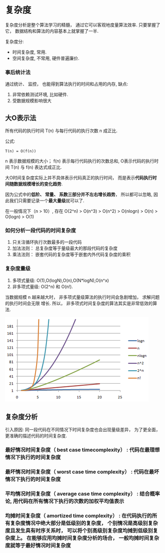 # 复杂度
复杂度分析是整个算法学习的精髓， 通过它可以客观地度量算法效率. 只要掌握了它， 数据结构和算法的内容基本上就掌握了一半.

复杂度分:
- 时间复杂度, 常用.
- 空间复杂度, 不常用, 硬件普遍廉价.

### 事后统计法
通过统计、 监控， 也能得到算法执行的时间和占用的内存, 缺点:
1. 非常依赖测试环境, 比如硬件.
1. 受数据规模影响很大

## 大O表示法
所有代码的执行时间 T(n) 与每行代码的执行次数 n 成正比.

公式:
```
T(n) = O(f(n))
```
n 表示数据规模的大小； f(n) 表示每行代码执行的次数总和, O表示代码的执行时间 T(n) 与 f(n) 表达式成正比.

大O时间复杂度实际上并不具体表示代码真正的执行时间， 而是表示**代码执行时间随数据规模增长的变化趋势**.

因为公式中的**低阶、 常量、 系数三部分并不左右增长趋势**， 所以都可以忽略, 因此我们只需要记录一个**最大量级**就可以了.

在一般情况下（n > 10）, 存在 O(2^n) > O(n^3) > O(n^2) > O(nlogn) > O(n) > O(logn) > O(1)

### 如何分析一段代码的时间复杂度
1. 只关注循环执行次数最多的一段代码
1. 加法法则： 总复杂度等于量级最大的那段代码的复杂度
1. 乘法法则： 嵌套代码的复杂度等于嵌套内外代码复杂度的乘积

### 复杂度量级
1. 多项式量级: O(1),O(logN),O(n),O(N*logN),O(n^x)
1. 非多项式量级: O(2^n) 和 O(n!).

当数据规模 n 越来越大时， 非多项式量级算法的执行时间会急剧增加， 求解问题的执行时间会无限
增长. 所以， 非多项式时间复杂度的算法其实是非常低效的算法.

![](/misc/img/141025088894028.png)

## 复杂度分析
引入原因: 同一段代码在不同情况下时间复杂度也会出现量级差异， 为了更全面， 更准确的描述代码的时间复杂度.

### 最好情况时间复杂度（ best case timecomplexity） : 代码在最理想情况下执行的时间复杂度
### 最坏情况时间复杂度（ worst case time complexity） : 代码在最坏情况下执行的时间复杂度
### 平均情况时间复杂度（ average case time complexity） : 结合概率论, 用代码在所有情况下执行的次数的加权平均值表示
### 均摊时间复杂度（ amortized time complexity） : 在代码执行的所有复杂度情况中绝大部分是低级别的复杂度， 个别情况是高级别复杂度且发生具有时序关系时， 可以将个别高级别复杂度均摊到低级别复杂度上。 在能够应用均摊时间复杂度分析的场合， 一般均摊时间复杂度就等于最好情况时间复杂度
